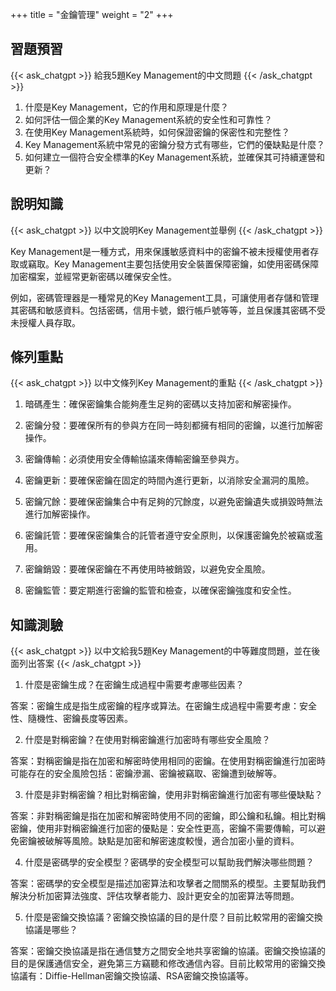 +++
title = "金鑰管理"
weight = "2"
+++
## 習題預習
{{< ask_chatgpt >}}
給我5題Key Management的中文問題
{{< /ask_chatgpt >}}

1. 什麼是Key Management，它的作用和原理是什麼？
2. 如何評估一個企業的Key Management系統的安全性和可靠性？
3. 在使用Key Management系統時，如何保證密鑰的保密性和完整性？
4. Key Management系統中常見的密鑰分發方式有哪些，它們的優缺點是什麼？
5. 如何建立一個符合安全標準的Key Management系統，並確保其可持續運營和更新？   

## 說明知識
{{< ask_chatgpt >}}
以中文說明Key Management並舉例
{{< /ask_chatgpt >}}

Key Management是一種方式，用來保護敏感資料中的密鑰不被未授權使用者存取或竊取。Key Management主要包括使用安全裝置保障密鑰，如使用密碼保障加密檔案，並經常更新密碼以確保安全性。

例如，密碼管理器是一種常見的Key Management工具，可讓使用者存儲和管理其密碼和敏感資料。包括密碼，信用卡號，銀行帳戶號等等，並且保護其密碼不受未授權人員存取。   

## 條列重點
{{< ask_chatgpt >}}
以中文條列Key Management的重點
{{< /ask_chatgpt >}}

1. 暗碼產生：確保密鑰集合能夠產生足夠的密碼以支持加密和解密操作。

2. 密鑰分發：要確保所有的參與方在同一時刻都擁有相同的密鑰，以進行加解密操作。

3. 密鑰傳輸：必須使用安全傳輸協議來傳輸密鑰至參與方。

4. 密鑰更新：要確保密鑰在固定的時間內進行更新，以消除安全漏洞的風險。

5. 密鑰冗餘：要確保密鑰集合中有足夠的冗餘度，以避免密鑰遺失或損毀時無法進行加解密操作。

6. 密鑰託管：要確保密鑰集合的託管者遵守安全原則，以保護密鑰免於被竊或濫用。

7. 密鑰銷毀：要確保密鑰在不再使用時被銷毀，以避免安全風險。

8. 密鑰監管：要定期進行密鑰的監管和檢查，以確保密鑰強度和安全性。   

## 知識測驗
{{< ask_chatgpt >}}
以中文給我5題Key Management的中等難度問題，並在後面列出答案
{{< /ask_chatgpt >}}

1. 什麼是密鑰生成？在密鑰生成過程中需要考慮哪些因素？

答案：密鑰生成是指生成密鑰的程序或算法。在密鑰生成過程中需要考慮：安全性、隨機性、密鑰長度等因素。

2. 什麼是對稱密鑰？在使用對稱密鑰進行加密時有哪些安全風險？

答案：對稱密鑰是指在加密和解密時使用相同的密鑰。在使用對稱密鑰進行加密時可能存在的安全風險包括：密鑰滲漏、密鑰被竊取、密鑰遭到破解等。

3. 什麼是非對稱密鑰？相比對稱密鑰，使用非對稱密鑰進行加密有哪些優缺點？

答案：非對稱密鑰是指在加密和解密時使用不同的密鑰，即公鑰和私鑰。相比對稱密鑰，使用非對稱密鑰進行加密的優點是：安全性更高，密鑰不需要傳輸，可以避免密鑰被破解等風險。缺點是加密和解密速度較慢，適合加密小量的資料。

4. 什麼是密碼學的安全模型？密碼學的安全模型可以幫助我們解決哪些問題？

答案：密碼學的安全模型是描述加密算法和攻擊者之間關系的模型。主要幫助我們解決分析加密算法強度、評估攻擊者能力、設計更安全的加密算法等問題。

5. 什麼是密鑰交換協議？密鑰交換協議的目的是什麼？目前比較常用的密鑰交換協議是哪些？

答案：密鑰交換協議是指在通信雙方之間安全地共享密鑰的協議。密鑰交換協議的目的是保護通信安全，避免第三方竊聽和修改通信內容。目前比較常用的密鑰交換協議有：Diffie-Hellman密鑰交換協議、RSA密鑰交換協議等。   

